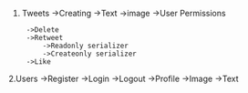 1. Tweets
    ->Creating
        ->Text
        ->image
    ->User Permissions
        
        ->Delete
        ->Retweet
            ->Readonly serializer
            ->Createonly serializer
        ->Like
2.Users
    ->Register
    ->Login
    ->Logout
    ->Profile
        ->Image
        ->Text